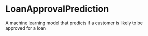 # LoanApprovalPrediction
A machine learning model that predicts if a customer is likely to be approved for a loan
